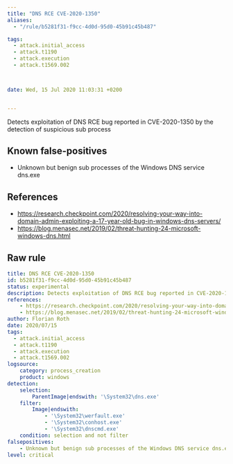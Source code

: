 ```yaml
---
title: "DNS RCE CVE-2020-1350"
aliases:
  - "/rule/b5281f31-f9cc-4d0d-95d0-45b91c45b487"

tags:
  - attack.initial_access
  - attack.t1190
  - attack.execution
  - attack.t1569.002



date: Wed, 15 Jul 2020 11:03:31 +0200


---
```


Detects exploitation of DNS RCE bug reported in CVE-2020-1350 by the detection of suspicious sub process

<!--more-->


## Known false-positives

* Unknown but benign sub processes of the Windows DNS service dns.exe



## References

* https://research.checkpoint.com/2020/resolving-your-way-into-domain-admin-exploiting-a-17-year-old-bug-in-windows-dns-servers/
* https://blog.menasec.net/2019/02/threat-hunting-24-microsoft-windows-dns.html


## Raw rule
```yaml
title: DNS RCE CVE-2020-1350
id: b5281f31-f9cc-4d0d-95d0-45b91c45b487
status: experimental
description: Detects exploitation of DNS RCE bug reported in CVE-2020-1350 by the detection of suspicious sub process
references:
    - https://research.checkpoint.com/2020/resolving-your-way-into-domain-admin-exploiting-a-17-year-old-bug-in-windows-dns-servers/
    - https://blog.menasec.net/2019/02/threat-hunting-24-microsoft-windows-dns.html
author: Florian Roth
date: 2020/07/15
tags:
  - attack.initial_access
  - attack.t1190
  - attack.execution
  - attack.t1569.002
logsource:
    category: process_creation
    product: windows
detection:
    selection:
        ParentImage|endswith: '\System32\dns.exe'
    filter:
        Image|endswith:
            - '\System32\werfault.exe'
            - '\System32\conhost.exe'
            - '\System32\dnscmd.exe'
    condition: selection and not filter
falsepositives:
    - Unknown but benign sub processes of the Windows DNS service dns.exe
level: critical

```
